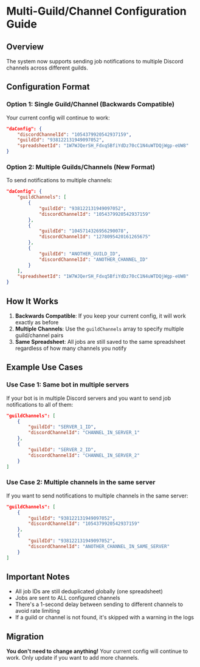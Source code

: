 # Multi-Guild/Channel Configuration Guide

## Overview
The system now supports sending job notifications to multiple Discord channels across different guilds.

## Configuration Format

### Option 1: Single Guild/Channel (Backwards Compatible)
Your current config will continue to work:

```json
"daConfig": {
    "discordChannelId": "1054379920542937159",
    "guildId": "938122131949097052",
    "spreadsheetId": "1W7WJQerSH_Fdxq5BfiYdDz70cC1N4uWTDQjWgp-eUW8"
}
```

### Option 2: Multiple Guilds/Channels (New Format)
To send notifications to multiple channels:

```json
"daConfig": {
    "guildChannels": [
        {
            "guildId": "938122131949097052",
            "discordChannelId": "1054379920542937159"
        },
        {
            "guildId": "1045714326956290078",
            "discordChannelId": "1278095420161265675"
        },
        {
            "guildId": "ANOTHER_GUILD_ID",
            "discordChannelId": "ANOTHER_CHANNEL_ID"
        }
    ],
    "spreadsheetId": "1W7WJQerSH_Fdxq5BfiYdDz70cC1N4uWTDQjWgp-eUW8"
}
```

## How It Works

1. **Backwards Compatible**: If you keep your current config, it will work exactly as before
2. **Multiple Channels**: Use the `guildChannels` array to specify multiple guild/channel pairs
3. **Same Spreadsheet**: All jobs are still saved to the same spreadsheet regardless of how many channels you notify

## Example Use Cases

### Use Case 1: Same bot in multiple servers
If your bot is in multiple Discord servers and you want to send job notifications to all of them:

```json
"guildChannels": [
    {
        "guildId": "SERVER_1_ID",
        "discordChannelId": "CHANNEL_IN_SERVER_1"
    },
    {
        "guildId": "SERVER_2_ID",
        "discordChannelId": "CHANNEL_IN_SERVER_2"
    }
]
```

### Use Case 2: Multiple channels in the same server
If you want to send notifications to multiple channels in the same server:

```json
"guildChannels": [
    {
        "guildId": "938122131949097052",
        "discordChannelId": "1054379920542937159"
    },
    {
        "guildId": "938122131949097052",
        "discordChannelId": "ANOTHER_CHANNEL_IN_SAME_SERVER"
    }
]
```

## Important Notes

- All job IDs are still deduplicated globally (one spreadsheet)
- Jobs are sent to ALL configured channels
- There's a 1-second delay between sending to different channels to avoid rate limiting
- If a guild or channel is not found, it's skipped with a warning in the logs

## Migration

**You don't need to change anything!** Your current config will continue to work. Only update if you want to add more channels.

